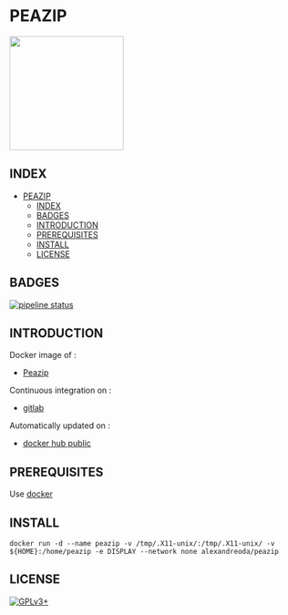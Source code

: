 # PEAZIP

<img src="https://assets.gitlab-static.net/uploads/-/system/project/avatar/12904465/peazip-logo.jpg" width="200" height="200"/>


## INDEX

- [PEAZIP](#peazip)
  - [INDEX](#index)
  - [BADGES](#badges)
  - [INTRODUCTION](#introduction)
  - [PREREQUISITES](#prerequisites)
  - [INSTALL](#install)
  - [LICENSE](#license)


## BADGES

[![pipeline status](https://gitlab.com/oda-alexandre/peazip/badges/master/pipeline.svg)](https://gitlab.com/oda-alexandre/peazip/commits/master)


## INTRODUCTION

Docker image of :

- [Peazip](http://www.peazip.org/)

Continuous integration on :

- [gitlab](https://gitlab.com/oda-alexandre/peazip/pipelines)

Automatically updated on :

- [docker hub public](https://hub.docker.com/r/alexandreoda/peazip)


## PREREQUISITES

Use [docker](https://www.docker.com)


## INSTALL

```docker run -d --name peazip -v /tmp/.X11-unix/:/tmp/.X11-unix/ -v ${HOME}:/home/peazip -e DISPLAY --network none alexandreoda/peazip```


## LICENSE

[![GPLv3+](http://gplv3.fsf.org/gplv3-127x51.png)](https://gitlab.com/oda-alexandre/peazip/blob/master/LICENSE)
